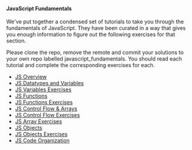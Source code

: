 #### JavaScript Fundamentals

We've put together a condensed set of tutorials to take you through the fundamentals of JavaScript. They have been curated in a way that gives you enough information to figure out the following exercises for that section.

Please clone the repo, remove the remote and commit your solutions to your own repo labelled javascript_fundamentals. You should read each tutorial and complete the corresponding exercises for each.

* [JS Overview](https://github.com/bitmakerlabs/javascript_fundamentals/wiki/1-Overview)
* [JS Datatypes and Variables](https://github.com/bitmakerlabs/javascript_fundamentals/wiki/2-Data-Types-and-Variables)
* [JS Variables Exercises](https://github.com/bitmakerlabs/js_week/blob/master/js_fundamentals/variables.js)
* [JS Functions](https://github.com/bitmakerlabs/javascript_fundamentals/wiki/3-Functions)
* [JS Functions Exercises](https://github.com/bitmakerlabs/javascript_fundamentals/blob/master/js_fundamentals/functions.js)
* [JS Control Flow & Arrays](https://github.com/bitmakerlabs/javascript_fundamentals/wiki/4-Control-Flow-&-Arrays)
* [JS Control Flow Exercises](https://github.com/bitmakerlabs/javascript_fundamentals/blob/master/js_fundamentals/ifelse.js)
* [JS Array Exercises](https://github.com/bitmakerlabs/javascript_fundamentals/blob/master/js_fundamentals/arrays.js)
* [JS Objects](https://github.com/bitmakerlabs/javascript_fundamentals/wiki/5-Objects)
* [JS Objects Exercises](https://github.com/bitmakerlabs/javascript_fundamentals/blob/master/js_fundamentals/objects.js)
* [JS Code Organization](https://github.com/bitmakerlabs/javascript_fundamentals/wiki/6-Code-Organization)
